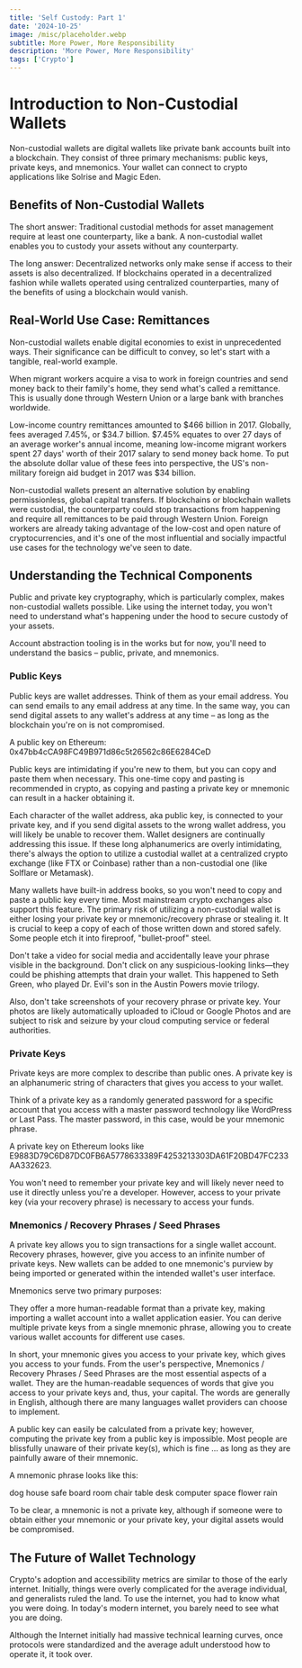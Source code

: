```yaml
---
title: 'Self Custody: Part 1'
date: '2024-10-25'
image: /misc/placeholder.webp
subtitle: More Power, More Responsibility
description: 'More Power, More Responsibility'
tags: ['Crypto']
---
```


<style jsx>{`
 .prose a {
    text-decoration: underline;
    color: var(--color-accent);
 }
 .prose ol {
    list-style-type: decimal;
    margin-left: 2em; /* Adjust as needed for indentation */
    padding-left: 0.5em; /* Add padding if needed */
 }
 .prose ol li {
    margin-bottom: 0.5em;
    color: var(--color-text-primary);
    line-height: 1.5; /* Adjust line height for better readability */
 }
`}</style>

<div class="tldr-section">

</div>

# Introduction to Non-Custodial Wallets
Non-custodial wallets are digital wallets like private bank accounts built into a blockchain. They consist of three primary mechanisms: public keys, private keys, and mnemonics. Your wallet can connect to crypto applications like Solrise and Magic Eden. 

## Benefits of Non-Custodial Wallets
The short answer:
Traditional custodial methods for asset management require at least one counterparty, like a bank. A non-custodial wallet enables you to custody your assets without any counterparty.

The long answer:
Decentralized networks only make sense if access to their assets is also decentralized. If blockchains operated in a decentralized fashion while wallets operated using centralized counterparties, many of the benefits of using a blockchain would vanish.

## Real-World Use Case: Remittances
Non-custodial wallets enable digital economies to exist in unprecedented ways. Their significance can be difficult to convey, so let's start with a tangible, real-world example.

When migrant workers acquire a visa to work in foreign countries and send money back to their family's home, they send what's called a remittance. This is usually done through Western Union or a large bank with branches worldwide.

Low-income country remittances amounted to $466 billion in 2017. Globally, fees averaged 7.45%, or $34.7 billion. $7.45% equates to over 27 days of an average worker's annual income, meaning low-income migrant workers spent 27 days' worth of their 2017 salary to send money back home. To put the absolute dollar value of these fees into perspective, the US's non-military foreign aid budget in 2017 was $34 billion.

Non-custodial wallets present an alternative solution by enabling permissionless, global capital transfers. If blockchains or blockchain wallets were custodial, the counterparty could stop transactions from happening and require all remittances to be paid through Western Union. Foreign workers are already taking advantage of the low-cost and open nature of cryptocurrencies, and it's one of the most influential and socially impactful use cases for the technology we've seen to date.

## Understanding the Technical Components
Public and private key cryptography, which is particularly complex, makes non-custodial wallets possible. Like using the internet today, you won't need to understand what's happening under the hood to secure custody of your assets.

Account abstraction tooling is in the works but for now, you'll need to understand the basics – public, private, and mnemonics.

### Public Keys
Public keys are wallet addresses. Think of them as your email address. You can send emails to any email address at any time. In the same way, you can send digital assets to any wallet's address at any time – as long as the blockchain you're on is not compromised.

A public key on Ethereum: 0x47bb4cCA98FC49B971d86c5t26562c86E6284CeD

Public keys are intimidating if you're new to them, but you can copy and paste them when necessary. This one-time copy and pasting is recommended in crypto, as copying and pasting a private key or mnemonic can result in a hacker obtaining it. 

Each character of the wallet address, aka public key, is connected to your private key, and if you send digital assets to the wrong wallet address, you will likely be unable to recover them. Wallet designers are continually addressing this issue. If these long alphanumerics are overly intimidating, there's always the option to utilize a custodial wallet at a centralized crypto exchange (like FTX or Coinbase) rather than a non-custodial one (like Solflare or Metamask).

Many wallets have built-in address books, so you won't need to copy and paste a public key every time. Most mainstream crypto exchanges also support this feature. The primary risk of utilizing a non-custodial wallet is either losing your private key or mnemonic/recovery phrase or stealing it. It is crucial to keep a copy of each of those written down and stored safely. Some people etch it into fireproof, "bullet-proof" steel.

Don't take a video for social media and accidentally leave your phrase visible in the background. Don't click on any suspicious-looking links—they could be phishing attempts that drain your wallet. This happened to Seth Green, who played Dr. Evil's son in the Austin Powers movie trilogy.

Also, don't take screenshots of your recovery phrase or private key. Your photos are likely automatically uploaded to iCloud or Google Photos and are subject to risk and seizure by your cloud computing service or federal authorities.

### Private Keys
Private keys are more complex to describe than public ones. A private key is an alphanumeric string of characters that gives you access to your wallet.

Think of a private key as a randomly generated password for a specific account that you access with a master password technology like WordPress or Last Pass. The master password, in this case, would be your mnemonic phrase.

A private key on Ethereum looks like E9883D79C6D87DC0FB6A5778633389F4253213303DA61F20BD47FC233AA332623.

You won't need to remember your private key and will likely never need to use it directly unless you're a developer. However, access to your private key (via your recovery phrase) is necessary to access your funds.

### Mnemonics / Recovery Phrases / Seed Phrases
A private key allows you to sign transactions for a single wallet account. Recovery phrases, however, give you access to an infinite number of private keys. New wallets can be added to one mnemonic's purview by being imported or generated within the intended wallet's user interface.

Mnemonics serve two primary purposes:

They offer a more human-readable format than a private key, making importing a wallet account into a wallet application easier.
You can derive multiple private keys from a single mnemonic phrase, allowing you to create various wallet accounts for different use cases.

In short, your mnemonic gives you access to your private key, which gives you access to your funds. From the user's perspective, Mnemonics / Recovery Phrases / Seed Phrases are the most essential aspects of a wallet. They are the human-readable sequences of words that give you access to your private keys and, thus, your capital. The words are generally in English, although there are many languages wallet providers can choose to implement.

A public key can easily be calculated from a private key; however, computing the private key from a public key is impossible. Most people are blissfully unaware of their private key(s), which is fine … as long as they are painfully aware of their mnemonic.

A mnemonic phrase looks like this:

dog house safe board room chair table desk computer space flower rain

To be clear, a mnemonic is not a private key, although if someone were to obtain either your mnemonic or your private key, your digital assets would be compromised.

## The Future of Wallet Technology
Crypto's adoption and accessibility metrics are similar to those of the early internet. Initially, things were overly complicated for the average individual, and generalists ruled the land. To use the internet, you had to know what you were doing. In today's modern internet, you barely need to see what you are doing. 

Although the Internet initially had massive technical learning curves, once protocols were standardized and the average adult understood how to operate it, it took over.
